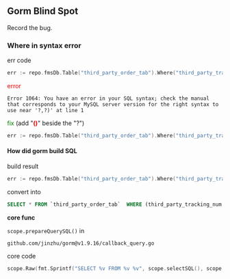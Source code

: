 ## Gorm Blind Spot

Record the bug.

### Where in syntax error

err code

```go
err := repo.fmsDb.Table("third_party_order_tab").Where("third_party_tracking_num IN ?", thirdPartyTrackingNums).Find(&result).GetError()
```

<span style=color:red>error</span>

```shell
Error 1064: You have an error in your SQL syntax; check the manual that corresponds to your MySQL server version for the right syntax to use near '?,?)' at line 1 
```

<span style=color:green>fix</span>  (add "<span style=color:red>**()**</span>" beside the "?")

```go
err := repo.fmsDb.Table("third_party_order_tab").Where("third_party_tracking_num IN (?)", thirdPartyTrackingNums).Find(&result).GetError()
```

#### How did gorm build SQL

build result

```go
err := repo.fmsDb.Table("third_party_order_tab").Where("third_party_tracking_num IN ?", thirdPartyTrackingNums).Find(&result).GetError()
```

convert into

```sql
SELECT * FROM `third_party_order_tab`  WHERE (third_party_tracking_num IN ?,?,?)
```

**core func**

 `scope.prepareQuerySQL()` in 

`github.com/jinzhu/gorm@v1.9.16/callback_query.go`

core code

```go
scope.Raw(fmt.Sprintf("SELECT %v FROM %v %v", scope.selectSQL(), scope.QuotedTableName(), scope.CombinedConditionSql()))
```

